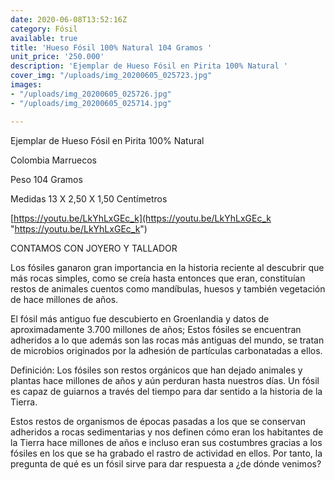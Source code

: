 ```yaml
---
date: 2020-06-08T13:52:16Z
category: Fósil
available: true
title: 'Hueso Fósil 100% Natural 104 Gramos '
unit_price: '250.000'
description: 'Ejemplar de Hueso Fósil en Pirita 100% Natural '
cover_img: "/uploads/img_20200605_025723.jpg"
images:
- "/uploads/img_20200605_025726.jpg"
- "/uploads/img_20200605_025714.jpg"

---
```

Ejemplar de Hueso Fósil en Pirita 100% Natural 

Colombia Marruecos 

Peso 104 Gramos 

Medidas 13 X 2,50 X 1,50 Centímetros 

[https://youtu.be/LkYhLxGEc_k](https://youtu.be/LkYhLxGEc_k "https://youtu.be/LkYhLxGEc_k")

CONTAMOS CON JOYERO Y TALLADOR 

Los fósiles ganaron gran importancia en la historia reciente al descubrir que más rocas simples, como se creía hasta entonces que eran, constituían restos de animales cuentos como mandíbulas, huesos y también vegetación de hace millones de años.

El fósil más antiguo fue descubierto en Groenlandia y datos de aproximadamente 3.700 millones de años; Estos fósiles se encuentran adheridos a lo que además son las rocas más antiguas del mundo, se tratan de microbios originados por la adhesión de partículas carbonatadas a ellos.

Definición: Los fósiles son restos orgánicos que han dejado animales y plantas hace millones de años y aún perduran hasta nuestros días. Un fósil es capaz de guiarnos a través del tiempo para dar sentido a la historia de la Tierra.

Estos restos de organismos de épocas pasadas a los que se conservan adheridos a rocas sedimentarias y nos definen cómo eran los habitantes de la Tierra hace millones de años e incluso eran sus costumbres gracias a los fósiles en los que se ha grabado el rastro de actividad en ellos. Por tanto, la pregunta de qué es un fósil sirve para dar respuesta a ¿de dónde venimos?